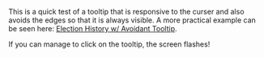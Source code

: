 This is a quick test of a tooltip that is responsive to the curser and also avoids the edges so that it is always visible. A more practical example can be seen here: [Election History w/ Avoidant Tooltip](https://bl.ocks.org/alexmacy/4d8168d038e0a75cfaf33cf290f51458).

If you can manage to click on the tooltip, the screen flashes!